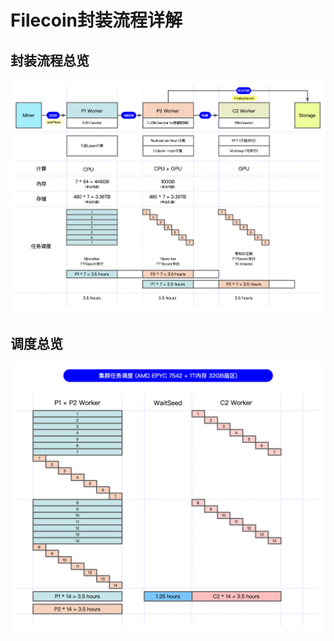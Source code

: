 # Filecoin封装流程详解

## 封装流程总览
<img src="../images/mining-process.png" width="600">

## 调度总览
<img src="../images/schedule-amd7542-32.png" width="600">
